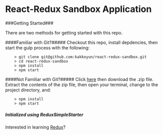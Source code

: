 # React-Redux Sandbox Application

###Getting Started###

There are two methods for getting started with this repo.

####Familiar with Git?#####
Checkout this repo, install depdencies, then start the gulp process with the following:

```
	> git clone git@github.com:kakkoyun/react-redux-sandbox.git
	> cd react-redux-sandbox
	> npm install
	> npm start
```

####Not Familiar with Git?#####
Click [here](https://github.com/kakkoyun/react-redux-sandbox/releases) then download the .zip file. Extract the contents of the zip file, then open your terminal, change to the project directory, and:

```
	> npm install
	> npm start
```

##### Initialized using ReduxSimpleStarter

Interested in learning [Redux](https://www.udemy.com/react-redux/)?
